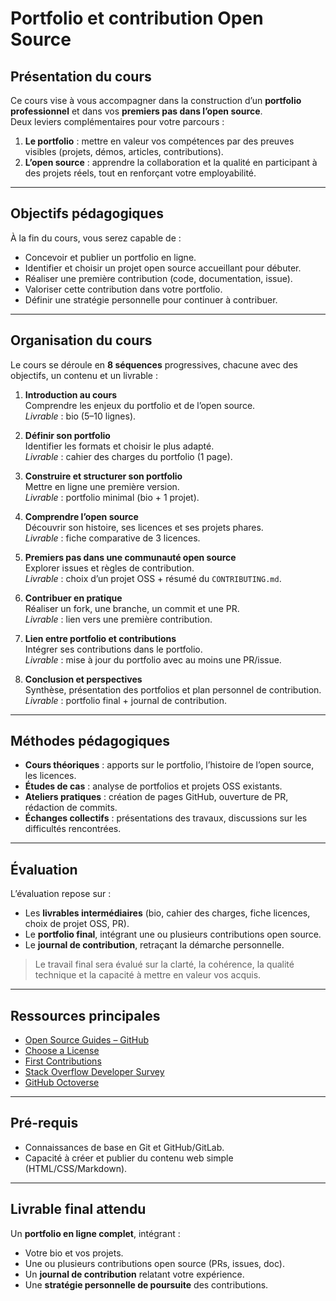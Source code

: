 # Portfolio et contribution Open Source

## Présentation du cours

Ce cours vise à vous accompagner dans la construction d’un **portfolio professionnel** et dans vos **premiers pas dans
l’open source**.  
Deux leviers complémentaires pour votre parcours :

1. **Le portfolio** : mettre en valeur vos compétences par des preuves visibles (projets, démos, articles,
   contributions).
2. **L’open source** : apprendre la collaboration et la qualité en participant à des projets réels, tout en renforçant
   votre employabilité.

---

## Objectifs pédagogiques

À la fin du cours, vous serez capable de :

- Concevoir et publier un portfolio en ligne.
- Identifier et choisir un projet open source accueillant pour débuter.
- Réaliser une première contribution (code, documentation, issue).
- Valoriser cette contribution dans votre portfolio.
- Définir une stratégie personnelle pour continuer à contribuer.

---

## Organisation du cours

Le cours se déroule en **8 séquences** progressives, chacune avec des objectifs, un contenu et un livrable :

1. **Introduction au cours**  
   Comprendre les enjeux du portfolio et de l’open source.  
   *Livrable* : bio (5–10 lignes).

2. **Définir son portfolio**  
   Identifier les formats et choisir le plus adapté.  
   *Livrable* : cahier des charges du portfolio (1 page).

3. **Construire et structurer son portfolio**  
   Mettre en ligne une première version.  
   *Livrable* : portfolio minimal (bio + 1 projet).

4. **Comprendre l’open source**  
   Découvrir son histoire, ses licences et ses projets phares.  
   *Livrable* : fiche comparative de 3 licences.

5. **Premiers pas dans une communauté open source**  
   Explorer issues et règles de contribution.  
   *Livrable* : choix d’un projet OSS + résumé du `CONTRIBUTING.md`.

6. **Contribuer en pratique**  
   Réaliser un fork, une branche, un commit et une PR.  
   *Livrable* : lien vers une première contribution.

7. **Lien entre portfolio et contributions**  
   Intégrer ses contributions dans le portfolio.  
   *Livrable* : mise à jour du portfolio avec au moins une PR/issue.

8. **Conclusion et perspectives**  
   Synthèse, présentation des portfolios et plan personnel de contribution.  
   *Livrable* : portfolio final + journal de contribution.

---

## Méthodes pédagogiques

- **Cours théoriques** : apports sur le portfolio, l’histoire de l’open source, les licences.
- **Études de cas** : analyse de portfolios et projets OSS existants.
- **Ateliers pratiques** : création de pages GitHub, ouverture de PR, rédaction de commits.
- **Échanges collectifs** : présentations des travaux, discussions sur les difficultés rencontrées.

---

## Évaluation

L’évaluation repose sur :

- Les **livrables intermédiaires** (bio, cahier des charges, fiche licences, choix de projet OSS, PR).
- Le **portfolio final**, intégrant une ou plusieurs contributions open source.
- Le **journal de contribution**, retraçant la démarche personnelle.

> Le travail final sera évalué sur la clarté, la cohérence, la qualité technique et la capacité à mettre en valeur vos
> acquis.

---

## Ressources principales

- [Open Source Guides – GitHub](https://opensource.guide/)
- [Choose a License](https://choosealicense.com/)
- [First Contributions](https://firstcontributions.github.io/)
- [Stack Overflow Developer Survey](https://insights.stackoverflow.com/survey)
- [GitHub Octoverse](https://octoverse.github.com/)

---

## Pré-requis

- Connaissances de base en Git et GitHub/GitLab.
- Capacité à créer et publier du contenu web simple (HTML/CSS/Markdown).

---

## Livrable final attendu

Un **portfolio en ligne complet**, intégrant :

- Votre bio et vos projets.
- Une ou plusieurs contributions open source (PRs, issues, doc).
- Un **journal de contribution** relatant votre expérience.
- Une **stratégie personnelle de poursuite** des contributions.
